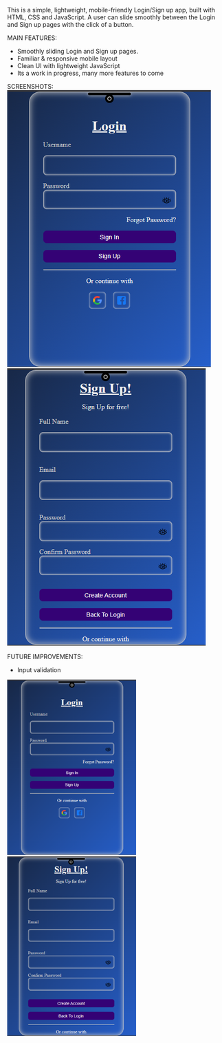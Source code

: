 This is a simple, lightweight, mobile-friendly Login/Sign up app, built with HTML, CSS and JavaScript.
A user can slide smoothly between the Login and Sign up pages with the click of a button.

MAIN FEATURES:
 - Smoothly sliding Login and Sign up pages.
 - Familiar & responsive mobile layout
 - Clean UI with lightweight JavaScript
 - Its a work in progress, many more features to come

SCREENSHOTS:
![Login page](./Screenshot.preview/Login.png)
![Sign up page](./Screenshot.preview/Sign-up.png)

FUTURE IMPROVEMENTS:
 - Input validation

<p float="left">
 <img src="Screenshot.preview/Login.png" alt="Login page" width="300" />
 <img src="Screenshot.preview/Sign-up.png" alt="Sign up page" width="300" />
</p>
